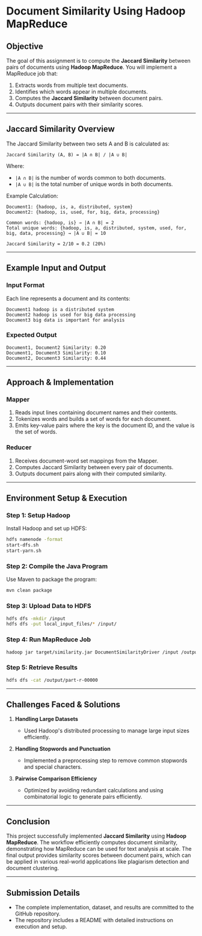 # **Document Similarity Using Hadoop MapReduce**

## **Objective**

The goal of this assignment is to compute the **Jaccard Similarity** between pairs of documents using **Hadoop MapReduce**. You will implement a MapReduce job that:

1. Extracts words from multiple text documents.
2. Identifies which words appear in multiple documents.
3. Computes the **Jaccard Similarity** between document pairs.
4. Outputs document pairs with their similarity scores.

---

## **Jaccard Similarity Overview**

The Jaccard Similarity between two sets A and B is calculated as:

```
Jaccard Similarity (A, B) = |A ∩ B| / |A ∪ B|
```

Where:

- `|A ∩ B|` is the number of words common to both documents.
- `|A ∪ B|` is the total number of unique words in both documents.

Example Calculation:

```
Document1: {hadoop, is, a, distributed, system}
Document2: {hadoop, is, used, for, big, data, processing}

Common words: {hadoop, is} → |A ∩ B| = 2
Total unique words: {hadoop, is, a, distributed, system, used, for, big, data, processing} → |A ∪ B| = 10

Jaccard Similarity = 2/10 = 0.2 (20%)
```

---

## **Example Input and Output**

### **Input Format**

Each line represents a document and its contents:

```
Document1 hadoop is a distributed system
Document2 hadoop is used for big data processing
Document3 big data is important for analysis
```

### **Expected Output**

```
Document1, Document2 Similarity: 0.20
Document1, Document3 Similarity: 0.10
Document2, Document3 Similarity: 0.44
```

---

## **Approach & Implementation**

### **Mapper**

1. Reads input lines containing document names and their contents.
2. Tokenizes words and builds a set of words for each document.
3. Emits key-value pairs where the key is the document ID, and the value is the set of words.

### **Reducer**

1. Receives document-word set mappings from the Mapper.
2. Computes Jaccard Similarity between every pair of documents.
3. Outputs document pairs along with their computed similarity.

---

## **Environment Setup & Execution**

### **Step 1: Setup Hadoop**

Install Hadoop and set up HDFS:

```sh
hdfs namenode -format
start-dfs.sh
start-yarn.sh
```

### **Step 2: Compile the Java Program**

Use Maven to package the program:

```sh
mvn clean package
```

### **Step 3: Upload Data to HDFS**

```sh
hdfs dfs -mkdir /input
hdfs dfs -put local_input_files/* /input/
```

### **Step 4: Run MapReduce Job**

```sh
hadoop jar target/similarity.jar DocumentSimilarityDriver /input /output
```

### **Step 5: Retrieve Results**

```sh
hdfs dfs -cat /output/part-r-00000
```

---

## **Challenges Faced & Solutions**

1. **Handling Large Datasets**

   - Used Hadoop's distributed processing to manage large input sizes efficiently.

2. **Handling Stopwords and Punctuation**

   - Implemented a preprocessing step to remove common stopwords and special characters.

3. **Pairwise Comparison Efficiency**

   - Optimized by avoiding redundant calculations and using combinatorial logic to generate pairs efficiently.

---

## **Conclusion**

This project successfully implemented **Jaccard Similarity** using **Hadoop MapReduce**. The workflow efficiently computes document similarity, demonstrating how MapReduce can be used for text analysis at scale. The final output provides similarity scores between document pairs, which can be applied in various real-world applications like plagiarism detection and document clustering.

---

## **Submission Details**

- The complete implementation, dataset, and results are committed to the GitHub repository.
- The repository includes a README with detailed instructions on execution and setup.




